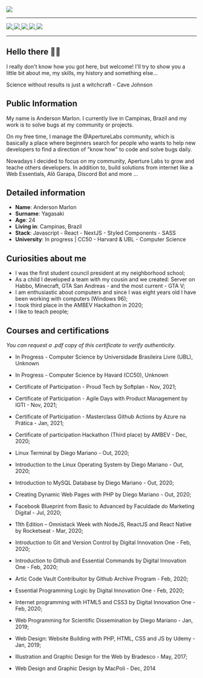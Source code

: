 <img src="https://user-images.githubusercontent.com/70382532/138322189-2db8df52-9dcb-40a0-88a8-c365466bd33d.gif"/>

<hr>

<div>
    <a target='_blank' href="https://twitch.tv/yagasaki">
        <img src="https://img.shields.io/badge/Twitch-9146FF?style=for-the-badge&logo=twitch&logoColor=white">
    </a>
    <a target='_blank' href="https://twitter.com/yagasaki7k">
        <img src="https://img.shields.io/badge/Twitter-1DA1F2?style=for-the-badge&logo=twitter&logoColor=white">
    </a>
    <a target='_blank' href="https://instagram.com/yagasaki.dev">
        <img src="https://img.shields.io/badge/Instagram-E4405F?style=for-the-badge&logo=instagram&logoColor=white">
    </a>
    <a target='_blank' href="https://linkedin.com/in/andersonmarlon">
        <img src="https://img.shields.io/badge/LinkedIn-0077B5?style=for-the-badge&logo=linkedin&logoColor=white">
    </a>
    <a target='_blank' href="https://linkedin.com/in/andersonmarlon">
        <img src="https://img.shields.io/badge/GitHub-0A0A0A?style=for-the-badge&logo=linkedin&logoColor=white">
    </a>
</div>

<hr>

## Hello there 👋🏽

I really don't know how you got here, but welcome! I'll try to show you a little bit about me, my skills, my history and something else...

Science without results is just a witchcraft - Cave Johnson

## Public Information

My name is Anderson Marlon. I currently live in Campinas, Brazil and my work is to solve bugs at my community or projects. 

On my free time, I manage the @ApertureLabs community, which is basically a place where beginners search for people who wants to help new developers to find a direction of "know how" to code and solve bugs daily.

Nowadays I decided to focus on my community, Aperture Labs to grow and teache others developers. In addition to, build solutions from internet like a Web Essentials, Alô Garapa, Discord Bot and more ...

## Detailed information

* **Name**: Anderson Marlon
* **Surname**: Yagasaki
* **Age**: 24
* **Living in**: Campinas, Brazil
* **Stack**: Javascript - React - NextJS - Styled Components - SASS
* **University**: In progress | CC50 - Harvard & UBL - Computer Science

## Curiosities about me

* I was the first student council president at my neighborhood school;
* As a child I developed a team with my cousin and we created: Server on Habbo, Minecraft, GTA San Andreas - and the most current - GTA V;
* I am enthusiastic about computers and since I was eight years old I have been working with computers (Windows 96);
* I took third place in the AMBEV Hackathon in 2020;
* I like to teach people;

## Courses and certifications

<i>You can request a .pdf copy of this certificate to verify authenticity.</i>

- In Progress - Computer Science by Universidade Brasileira Livre (UBL), Unknown
- In Progress - Computer Science by Havard (CC50), Unknown

- Certificate of Participation - Proud Tech by Softplan - Nov, 2021;
- Certificate of Participation - Agile Days with Product Management by IGTI - Nov, 2021;
- Certificate of Participation - Masterclass Github Actions by Azure na Prática - Jan, 2021;
- Certificate of participation Hackathon (Third place) by AMBEV - Dec, 2020;

- Linux Terminal by Diego Mariano - Out, 2020;
- Introduction to the Linux Operating System by Diego Mariano - Out, 2020;
- Introduction to MySQL Database by Diego Mariano - Out, 2020;
- Creating Dynamic Web Pages with PHP by Diego Mariano - Out, 2020;
- Facebook Blueprint from Basic to Advanced by Faculdade do Marketing Digital - Jul, 2020;
- 11th Edition – Omnistack Week with NodeJS, ReactJS and React Native by Rocketseat - Mar, 2020;
- Introduction to Git and Version Control by Digital Innovation One - Feb, 2020;
- Introduction to Github and Essential Commands by Digital Innovation One - Feb, 2020;
- Artic Code Vault Contribuitor by Github Archive Program - Feb, 2020;
- Essential Programming Logic by Digital Innovation One - Feb, 2020;
- Internet programming with HTML5 and CSS3 by Digital Innovation One - Feb, 2020;
- Web Programming for Scientific Dissemination by Diego Mariano - Jan, 2019;
- Web Design: Website Building with PHP, HTML, CSS and JS by Udemy - Jan, 2019;
- Illustration and Graphic Design for the Web by Bradesco - May, 2017;
- Web Design and Graphic Design by MacPoli - Dec, 2014
